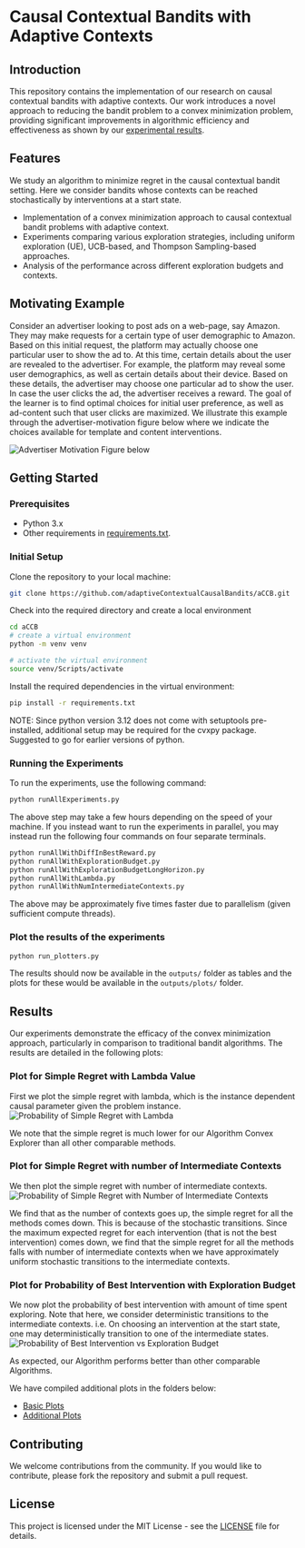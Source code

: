 # Causal Contextual Bandits with Adaptive Contexts

## Introduction

This repository contains the implementation of our research on causal contextual bandits with adaptive contexts. Our
work introduces a novel approach to reducing the bandit problem to a convex minimization problem, providing significant
improvements in algorithmic efficiency and effectiveness as shown
by our [experimental results](https://github.com/adaptiveContextualCausalBandits/aCCB/tree/main/outputs/plots).

## Features

We study an algorithm to minimize regret in the causal contextual bandit setting. Here we consider bandits whose
contexts can be reached stochastically by interventions at a start state.

- Implementation of a convex minimization approach to causal contextual bandit problems with adaptive context.
- Experiments comparing various exploration strategies, including uniform exploration (UE), UCB-based, and Thompson
  Sampling-based approaches.
- Analysis of the performance across different exploration budgets and contexts.

## Motivating Example

Consider an advertiser looking to post ads on a web-page, say Amazon. They may make requests for a certain type of user
demographic to Amazon. Based on this initial request, the platform may actually choose one particular user to show the
ad to. At this time, certain details about the user are revealed to the advertiser. For example, the platform may reveal
some user demographics, as well as certain details about their device. Based on these details, the advertiser may
choose one particular ad to show the user. In case the user clicks the ad, the advertiser receives a reward. The goal of
the learner is to find optimal choices for initial user preference, as well as ad-content such that user clicks are
maximized. We illustrate this example through the advertiser-motivation figure below where we indicate the choices
available for template and content interventions.

![Advertiser Motivation Figure below](images/adCCB.svg "Motivation for Adaptive Causal Contextual Bandits through an advertising example.")

## Getting Started

### Prerequisites

- Python 3.x
- Other requirements
  in [requirements.txt](https://github.com/adaptiveContextualCausalBandits/aCCB/blob/main/requirements.txt).

### Initial Setup

Clone the repository to your local machine:

```bash
git clone https://github.com/adaptiveContextualCausalBandits/aCCB.git
```

Check into the required directory and create a local environment
```bash
cd aCCB
# create a virtual environment
python -m venv venv

# activate the virtual environment
source venv/Scripts/activate
```

Install the required dependencies in the virtual environment:
```bash
pip install -r requirements.txt
```
NOTE: Since python version 3.12 does not come with setuptools pre-installed, additional setup may be required for the 
cvxpy package. Suggested to go for earlier versions of python.

### Running the Experiments

To run the experiments, use the following command:

```bash
python runAllExperiments.py
```

The above step may take a few hours depending on the speed of your machine. If you instead want to run the experiments 
in parallel, you may instead run the following four commands on four separate terminals.

```bash
python runAllWithDiffInBestReward.py
python runAllWithExplorationBudget.py
python runAllWithExplorationBudgetLongHorizon.py
python runAllWithLambda.py
python runAllWithNumIntermediateContexts.py
```

The above may be approximately five times faster due to parallelism (given sufficient compute threads).


### Plot the results of the experiments

```bash
python run_plotters.py
```

The results should now be available in the `outputs/` folder as tables and the plots for these 
would be available in the `outputs/plots/` folder.

## Results

Our experiments demonstrate the efficacy of the convex minimization approach, particularly in comparison to traditional
bandit algorithms. The results are detailed in the following plots:

### Plot for Simple Regret with Lambda Value
First we plot the simple regret with lambda, which is the instance dependent causal parameter given the 
problem instance. 
![Probability of Simple Regret with Lambda](outputs/plots/simple_regret_with_lambda.png "Plot for simple regret with Lambda value.")

We note that the simple regret is much lower for our Algorithm Convex Explorer than all other comparable methods.

### Plot for Simple Regret with number of Intermediate Contexts

We then plot the simple regret with number of intermediate contexts.
![Probability of Simple Regret with Number of Intermediate Contexts](outputs/plots/simple_regret_with_num_intermediate_contexts.png "Plot for simple regret with number of intermediate contexts.")

We find that as the number of contexts goes up, the simple regret for all the methods
comes down. This is because of the stochastic transitions. Since the maximum expected regret
for each intervention (that is not the best intervention) comes down, we find that
the simple regret for all the methods falls with number of intermediate contexts when we have approximately uniform
stochastic transitions to the intermediate contexts.

### Plot for Probability of Best Intervention with Exploration Budget

We now plot the probability of best intervention with amount of time spent exploring. Note that here, we consider
deterministic transitions to the intermediate contexts. i.e. On choosing an intervention at the start state, one may
deterministically transition to one of the intermediate states.
![Probability of Best Intervention vs Exploration Budget](outputs/plots/prob_best_intervention_with_exploration_budget_deterministic.png "Plot for probability of choosing the best intervention with exploration budget.")

As expected, our Algorithm performs better than other comparable Algorithms.

We have compiled additional plots in the folders below:

- [Basic Plots](https://drive.google.com/drive/folders/1VMkeenDM797NtsR25_Fnsc3t3yZkuqy1?usp=sharing)
- [Additional Plots](outputs/plots/)


## Contributing

We welcome contributions from the community. If you would like to contribute, please fork the repository and submit a
pull request.


## License

This project is licensed under the MIT License - see
the [LICENSE](https://github.com/adaptiveContextualCausalBandits/aCCB/blob/main/LICENSE) file for details.

